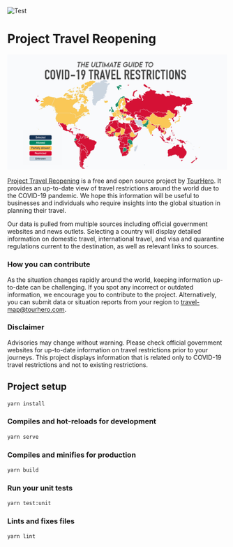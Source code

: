 ![Test](https://github.com/tourhero/travel-reopening/workflows/Test%20and%20Build/badge.svg)

# Project Travel Reopening

![The Ultimate Guide to COVID-19 Travel Restrictions](public/img/travel-reopening-cover.jpg)

[Project Travel Reopening](https://www.tourhero.com/en/ultimate-guide-covid19-travel-restrictions-reopening/) is a free and open source project by [TourHero](https://www.tourhero.com/). It provides an up-to-date view of travel restrictions around the world due to the COVID-19 pandemic. We hope this information will be useful to businesses and individuals who require insights into the global situation in planning their travel.

Our data is pulled from multiple sources including official government websites and news outlets. Selecting a country will display detailed information on domestic travel, international travel, and visa and quarantine regulations current to the destination, as well as relevant links to sources.

### How you can contribute

As the situation changes rapidly around the world, keeping information up-to-date can be challenging. If you spot any incorrect or outdated information, we encourage you to contribute to the project. Alternatively, you can submit data or situation reports from your region to [travel-map@tourhero.com](mailto:travel-map@tourhero.com).

### Disclaimer

Advisories may change without warning. Please check official government websites for up-to-date information on travel restrictions prior to your journeys. This project displays information that is related only to COVID-19 travel restrictions and not to existing restrictions.

## Project setup

```sh
yarn install
```

### Compiles and hot-reloads for development

```sh
yarn serve
```

### Compiles and minifies for production

```sh
yarn build
```

### Run your unit tests

```sh
yarn test:unit
```

### Lints and fixes files

```sh
yarn lint
```
